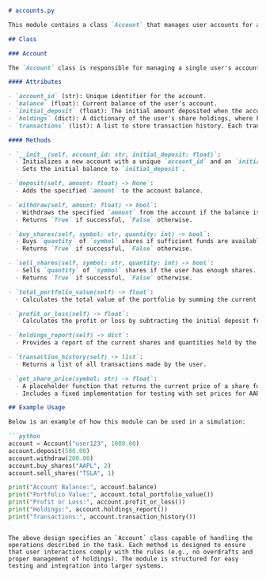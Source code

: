 ```markdown
# accounts.py

This module contains a class `Account` that manages user accounts for a trading simulation platform. It supports basic account operations such as deposit, withdrawal, buying and selling shares, and calculating the portfolio value and profit/loss.

## Class

### Account

The `Account` class is responsible for managing a single user's account, funds, and transactions.

#### Attributes

- `account_id` (str): Unique identifier for the account.
- `balance` (float): Current balance of the user's account.
- `initial_deposit` (float): The initial amount deposited when the account was created.
- `holdings` (dict): A dictionary of the user's share holdings, where keys are stock symbols and values are quantities.
- `transactions` (list): A list to store transaction history. Each transaction is represented as a dictionary containing details of the transaction.

#### Methods

- `__init__(self, account_id: str, initial_deposit: float)`: 
  - Initializes a new account with a unique `account_id` and an `initial_deposit`.
  - Sets the initial balance to `initial_deposit`.

- `deposit(self, amount: float) -> None`: 
  - Adds the specified `amount` to the account balance.

- `withdraw(self, amount: float) -> bool`: 
  - Withdraws the specified `amount` from the account if the balance is sufficient.
  - Returns `True` if successful, `False` otherwise.

- `buy_shares(self, symbol: str, quantity: int) -> bool`: 
  - Buys `quantity` of `symbol` shares if sufficient funds are available.
  - Returns `True` if successful, `False` otherwise.

- `sell_shares(self, symbol: str, quantity: int) -> bool`: 
  - Sells `quantity` of `symbol` shares if the user has enough shares.
  - Returns `True` if successful, `False` otherwise.

- `total_portfolio_value(self) -> float`: 
  - Calculates the total value of the portfolio by summing the current balance and the market value of all share holdings.

- `profit_or_loss(self) -> float`: 
  - Calculates the profit or loss by subtracting the initial deposit from the total portfolio value.

- `holdings_report(self) -> dict`: 
  - Provides a report of the current shares and quantities held by the user.

- `transaction_history(self) -> list`: 
  - Returns a list of all transactions made by the user.

- `get_share_price(symbol: str) -> float`: 
  - A placeholder function that returns the current price of a share for a given symbol.
  - Includes a fixed implementation for testing with set prices for AAPL, TSLA, GOOGL.

## Example Usage

Below is an example of how this module can be used in a simulation:

```python
account = Account("user123", 1000.00)
account.deposit(500.00)
account.withdraw(200.00)
account.buy_shares("AAPL", 2)
account.sell_shares("TSLA", 1)

print("Account Balance:", account.balance)
print("Portfolio Value:", account.total_portfolio_value())
print("Profit or Loss:", account.profit_or_loss())
print("Holdings:", account.holdings_report())
print("Transactions:", account.transaction_history())
```
```

The above design specifies an `Account` class capable of handling the operations described in the task. Each method is designed to ensure that user interactions comply with the rules (e.g., no overdrafts and proper management of holdings). The module is structured for easy testing and integration into larger systems.